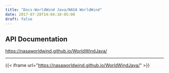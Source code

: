 ```yaml
---
title: "Docs-WorldWind Java/NASA WorldWind"
date: 2017-07-28T14:04:18-05:00
draft: false
---
```


## API Documentation

https://nasaworldwind.github.io/WorldWindJava/

---

{{< iframe url="https://nasaworldwind.github.io/WorldWindJava/" >}}
